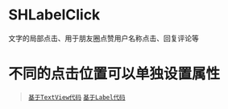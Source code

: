 # SHLabelClick
文字的局部点击、用于朋友圈点赞用户名称点击、回复评论等
# 不同的点击位置可以单独设置属性
>[`基于TextView代码`](https://github.com/CCSH/SHClickTextView)
>[`基于Label代码`](https://github.com/CCSH/SHLabel)
